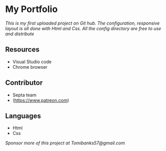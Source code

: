 # My Portfolio

_This is my first uploaded project on Git hub. The configuration, responsive layout is all done with Html and Css. All the config directory are free to use and distribute_

## Resources

- Visual Studio code
- Chrome browser

## Contributor

- Septa team
- (https://www.patreon.com)

## Languages

- Html
- Css

_Sponsor more of this project at Tomibanks57@gmail.com_
